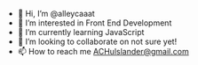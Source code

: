 - 👋 Hi, I’m @alleycaaat
- 👀 I’m interested in Front End Development
- 🌱 I’m currently learning JavaScript
- 💞️ I’m looking to collaborate on not sure yet!
- 📫 How to reach me ACHulslander@gmail.com

<!---
alleycaaat/alleycaaat is a ✨ special ✨ repository because its `README.md` (this file) appears on your GitHub profile.
You can click the Preview link to take a look at your changes.
--->
